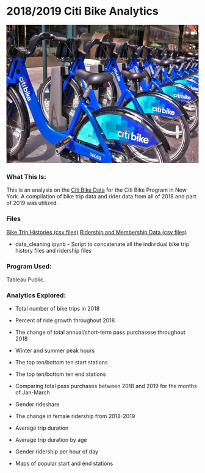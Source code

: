 # 2018/2019 Citi Bike Analytics

![Citi-Bikes](Images/citi-bike-station-bikes.jpg)

### What This Is:

This is an analysis on the [Citi Bike Data](https://www.citibikenyc.com/system-data) for the Citi Bike Program in New York. A compilation of bike trip data and rider data from all of 2018 and part of 2019 was utilized. 

### Files
[Bike Trip Histories (csv files)](Resources/BikeTripHistories)
[Ridership and Membership Data (csv files)](Resources/RidershipandMembershipData)
* data_cleaning.ipynb - Script to concatenate all the individual bike trip history files and ridership files

### Program Used:
Tableau Public.

### Analytics Explored:

* Total number of bike trips in 2018

* Percent of ride growth throughout 2018

* The change of total annual/short-term pass purchasese throughout 2018

* Winter and summer peak hours

* The top ten/bottom ten start stations

* The top ten/bottom ten end stations

* Comparing total pass purchases between 2018 and 2019 for the months of Jan-March 

* Gender rideshare

* The change in female ridership from 2018-2019

* Average trip duration

* Average trip duration by age

* Gender ridership per hour of day

* Maps of popular start and end stations




